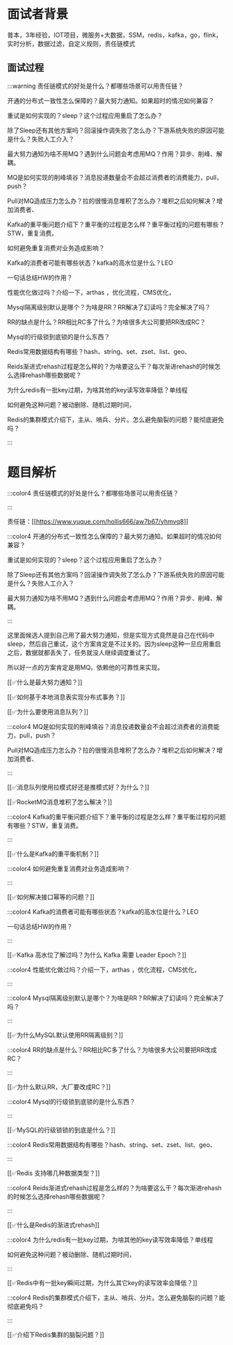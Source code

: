 # 面试者背景


普本，3年经验，IOT项目，微服务+大数据，SSM，redis，kafka，go，flink，实时分析，数据过滤，自定义规则，责任链模式



## 面试过程


:::warning
责任链模式的好处是什么？都哪些场景可以用责任链？

开通的分布式一致性怎么保障的？最大努力通知。如果超时的情况如何兼容？

重试是如何实现的？sleep？这个过程应用重启了怎么办？

除了Sleep还有其他方案吗？回滚操作调失败了怎么办？下游系统失败的原因可能是什么？失败人工介入？

最大努力通知为啥不用MQ？遇到什么问题会考虑用MQ？作用？异步、削峰、解耦。

MQ是如何实现的削峰填谷？消息投递数量会不会超过消费者的消费能力，pull，push？

Pull对MQ造成压力怎么办？拉的很慢消息堆积了怎么办？堆积之后如何解决？增加消费者、

Kafka的重平衡问题介绍下？重平衡的过程是怎么样？重平衡过程的问题有哪些？STW，重复消费。

如何避免重复消费对业务造成影响？

Kafka的消费者可能有哪些状态？kafka的高水位是什么？LEO

一句话总结HW的作用？

性能优化做过吗？介绍一下，arthas ，优化流程，CMS优化，

Mysql隔离级别默认是哪个？为啥是RR？RR解决了幻读吗？完全解决了吗？

RR的缺点是什么？RR相比RC多了什么？为啥很多大公司要把RR改成RC？

Mysql的行级锁到底锁的是什么东西？

Redis常用数据结构有哪些？hash、string、set、zset、list、geo、

Reids渐进式rehash过程是怎么样的？为啥要这么干？每次渐进rehash的时候怎么选择rehash哪些数据呢？

为什么redis有一批key过期，为啥其他的key读写效率降低？单线程

如何避免这种问题？被动删除、随机过期时间，

Redis的集群模式介绍下，主从、哨兵、分片。怎么避免脑裂的问题？能彻底避免吗？

:::

# 题目解析


:::color4
责任链模式的好处是什么？都哪些场景可以用责任链？

:::



责任链：[[https://www.yuque.com/hollis666/aw7b67/yhmvq8]]



:::color4
开通的分布式一致性怎么保障的？最大努力通知。如果超时的情况如何兼容？

重试是如何实现的？sleep？这个过程应用重启了怎么办？

除了Sleep还有其他方案吗？回滚操作调失败了怎么办？下游系统失败的原因可能是什么？失败人工介入？

最大努力通知为啥不用MQ？遇到什么问题会考虑用MQ？作用？异步、削峰、解耦。

:::



这里面候选人提到自己用了最大努力通知，但是实现方式竟然是自己在代码中sleep，然后自己重试，这个方案肯定是不过关的。因为sleep这种一旦应用重启之后，数据就都丢失了，任务就没人继续调度重试了。



所以好一点的方案肯定是用MQ，依赖他的可靠性来实现。



[[✅什么是最大努力通知？]]



[[✅如何基于本地消息表实现分布式事务？]]



[[✅为什么要使用消息队列？]]



:::color4
MQ是如何实现的削峰填谷？消息投递数量会不会超过消费者的消费能力，pull，push？

Pull对MQ造成压力怎么办？拉的很慢消息堆积了怎么办？堆积之后如何解决？增加消费者、

:::



[[✅消息队列使用拉模式好还是推模式好？为什么？]]



[[✅RocketMQ消息堆积了怎么解决？]]





:::color4
Kafka的重平衡问题介绍下？重平衡的过程是怎么样？重平衡过程的问题有哪些？STW，重复消费。



:::



[[✅什么是Kafka的重平衡机制？]]



:::color4
如何避免重复消费对业务造成影响？



:::



[[✅如何解决接口幂等的问题？]]



:::color4
Kafka的消费者可能有哪些状态？kafka的高水位是什么？LEO

一句话总结HW的作用？

:::



[[✅Kafka 高水位了解过吗？为什么 Kafka 需要 Leader Epoch？]]



:::color4
性能优化做过吗？介绍一下，arthas ，优化流程，CMS优化，



:::





:::color4
Mysql隔离级别默认是哪个？为啥是RR？RR解决了幻读吗？完全解决了吗？



:::



[[✅为什么MySQL默认使用RR隔离级别？]]



:::color4
RR的缺点是什么？RR相比RC多了什么？为啥很多大公司要把RR改成RC？

:::



[[✅为什么默认RR，大厂要改成RC？]]





:::color4
Mysql的行级锁到底锁的是什么东西？

:::



[[✅MySQL的行级锁锁的到底是什么？]]



:::color4
Redis常用数据结构有哪些？hash、string、set、zset、list、geo、

:::



[[✅Redis 支持哪几种数据类型？]]



:::color4
Reids渐进式rehash过程是怎么样的？为啥要这么干？每次渐进rehash的时候怎么选择rehash哪些数据呢？

:::



[[✅什么是Redis的渐进式rehash]]



:::color4
为什么redis有一批key过期，为啥其他的key读写效率降低？单线程

如何避免这种问题？被动删除、随机过期时间，

:::



[[✅Redis中有一批key瞬间过期，为什么其它key的读写效率会降低？]]





:::color4
Redis的集群模式介绍下，主从、哨兵、分片。怎么避免脑裂的问题？能彻底避免吗？

:::



[[✅介绍下Redis集群的脑裂问题？]]

